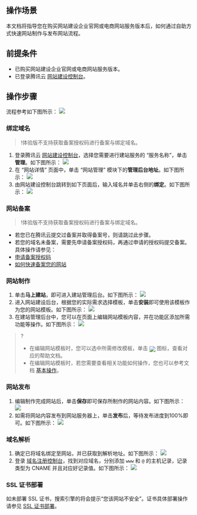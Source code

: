 ## 操作场景
本文档将指导您在购买网站建设企业官网或电商网站服务版本后，如何通过自助方式快速网站制作与发布网站流程。

## 前提条件
- 已购买网站建设企业官网或电商网站服务版本。
- 已登录腾讯云 [网站建设控制台](https://console.cloud.tencent.com/wds)。

## 操作步骤
流程参考如下图所示：
![](https://qcloudimg.tencent-cloud.cn/raw/70e8dd0dc31e8f18bd3ae373be891fa1.png)

### 绑定域名
>!体验版不支持获取备案授权码进行备案与绑定域名。
>

1. 登录腾讯云 [网站建设控制台](https://console.cloud.tencent.com/wds)，选择您需要进行建站服务的 “服务名称”，单击**管理**。如下图所示：
![](https://qcloudimg.tencent-cloud.cn/raw/9c8b23eeae3f9d7e4cd0b5f40307971c.png)
2. 在 “网站详情” 页面中，单击 “网站管理” 模块下的**管理后台地址**。如下图所示：
![](https://main.qcloudimg.com/raw/af5f83f4a801955237a57274d997bbe9.png)
3. 由网站建设控制台跳转到如下页面后，输入域名并单击右侧的**绑定**。如下图所示：
![](https://qcloudimg.tencent-cloud.cn/raw/917cb02ef49c70704c91d512fb40f9bf.png)


### 网站备案
>!体验版不支持获取备案授权码进行备案与绑定域名。
>

- 若您已在腾讯云提交过备案并取得备案号，则请跳过此步骤。
- 若您的域名未备案，需要先申请备案授权码，再通过申请的授权码提交备案。具体操作请参见： 
 -  [申请备案授权码](https://cloud.tencent.com/document/product/1276/53388)
 -  [如何快速备案您的网站](https://cloud.tencent.com/document/product/243/39038)


### 网站制作
1. 单击**马上建站**，即可进入建站管理后台。如下图所示：
![](https://qcloudimg.tencent-cloud.cn/raw/55dc8ff842e4255196c7280d4e8a7d08.png)
2. 进入网站建设后台，根据您的实际需求选择模板，单击**安装**即可使用该模板作为您的网站模板。如下图所示：
![](https://qcloudimg.tencent-cloud.cn/raw/f883cf66b848f215aa9e5bfe09c3319f.png)
3. 在建站管理后台中，您可以在页面上编辑网站模板内容，并在功能区添加所需功能等操作。如下图所示：
![](https://main.qcloudimg.com/raw/9bba973d6b483068894c9f613dc9f15a.png)
>?
>- 在编辑网站模板时，您可以选中所需修改模板，单击 <img src="https://main.qcloudimg.com/raw/efff4328334a2b98f870d61cb4a5d82b.png" style="margin:-5px 0px;"/> 图标，查看对应的帮助文档。
>- 在编辑网站模板时，若您需要查看相关功能如何操作，您也可以参考文档 [基本操作](https://cloud.tencent.com/document/product/1276/48436)。
>

### 网站发布
1. 编辑制作完成网站后，单击**保存**即可保存所制作的网站内容。如下图所示：
![](https://qcloudimg.tencent-cloud.cn/raw/2b312134819e7f88b1b5b25354157d5c.png)
2. 如需将网站内容发布到网站服务器上，单击**发布**后，等待发布进度到100%即可。如下图所示：
![](https://qcloudimg.tencent-cloud.cn/raw/22d3757368f3b89a5c1a098e94bd0a78.png)


### 域名解析
1. 确定已将域名绑定至网站，并已获取到解析地址。如下图所示：
![](https://qcloudimg.tencent-cloud.cn/raw/6f608f007a4a48ddac2a078e65107ba3.png)
2. 登录 [域名注册控制台](https://console.cloud.tencent.com/domain/all-domain)，找到对应域名，分别添加 `www` 和 `@` 的主机记录，记录类型为 CNAME 并且对应好记录值。如下图所示：
![](https://qcloudimg.tencent-cloud.cn/raw/bb0d4232203ece7a7d65372f307f82b6.png)

### SSL  证书部署
如未部署 SSL 证书，搜索引擎的将会提示“您该网站不安全”。证书具体部署操作请参见 [SSL 证书部署](https://cloud.tencent.com/document/product/1276/49181)。
